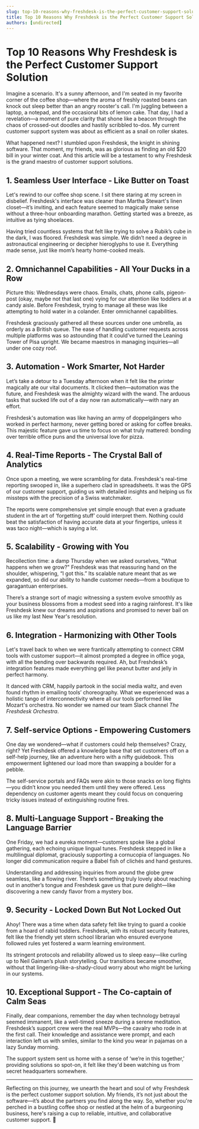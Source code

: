 ```yaml
---
slug: top-10-reasons-why-freshdesk-is-the-perfect-customer-support-solution
title: Top 10 Reasons Why Freshdesk is the Perfect Customer Support Solution
authors: [undirected]
---
```



# Top 10 Reasons Why Freshdesk is the Perfect Customer Support Solution

Imagine a scenario. It's a sunny afternoon, and I'm seated in my favorite corner of the coffee shop—where the aroma of freshly roasted beans can knock out sleep better than an angry rooster's call. I'm juggling between a laptop, a notepad, and the occasional bits of lemon cake. That day, I had a revelation—a moment of pure clarity that shone like a beacon through the chaos of crossed-out doodles and hastily scribbled to-dos. My current customer support system was about as efficient as a snail on roller skates.

What happened next? I stumbled upon Freshdesk, the knight in shining software. That moment, my friends, was as glorious as finding an old $20 bill in your winter coat. And this article will be a testament to why Freshdesk is the grand maestro of customer support solutions.

## 1. Seamless User Interface - Like Butter on Toast

Let's rewind to our coffee shop scene. I sit there staring at my screen in disbelief. Freshdesk's interface was cleaner than Martha Stewart's linen closet—it’s inviting, and each feature seemed to magically make sense without a three-hour onboarding marathon. Getting started was a breeze, as intuitive as tying shoelaces.

Having tried countless systems that felt like trying to solve a Rubik’s cube in the dark, I was floored. Freshdesk was simple. We didn’t need a degree in astronautical engineering or decipher hieroglyphs to use it. Everything made sense, just like mom’s hearty home-cooked meals.

## 2. Omnichannel Capabilities - All Your Ducks in a Row

Picture this: Wednesdays were chaos. Emails, chats, phone calls, pigeon-post (okay, maybe not that last one) vying for our attention like toddlers at a candy aisle. Before Freshdesk, trying to manage all these was like attempting to hold water in a colander. Enter omnichannel capabilities.

Freshdesk graciously gathered all these sources under one umbrella, as orderly as a British queue. The ease of handling customer requests across multiple platforms was so astounding that it could’ve turned the Leaning Tower of Pisa upright. We became maestros in managing inquiries—all under one cozy roof.

## 3. Automation - Work Smarter, Not Harder

Let’s take a detour to a Tuesday afternoon when it felt like the printer magically ate our vital documents. It clicked then—automation was the future, and Freshdesk was the almighty wizard with the wand. The arduous tasks that sucked life out of a day now ran automatically—with nary an effort.

Freshdesk's automation was like having an army of doppelgängers who worked in perfect harmony, never getting bored or asking for coffee breaks. This majestic feature gave us time to focus on what truly mattered: bonding over terrible office puns and the universal love for pizza.

## 4. Real-Time Reports - The Crystal Ball of Analytics

Once upon a meeting, we were scrambling for data. Freshdesk's real-time reporting swooped in, like a superhero clad in spreadsheets. It was the GPS of our customer support, guiding us with detailed insights and helping us fix missteps with the precision of a Swiss watchmaker.

The reports were comprehensive yet simple enough that even a graduate student in the art of ‘forgetting stuff’ could interpret them. Nothing could beat the satisfaction of having accurate data at your fingertips, unless it was taco night—which is saying a lot.

## 5. Scalability - Growing with You

Recollection time: a damp Thursday when we asked ourselves, "What happens when we grow?" Freshdesk was that reassuring hand on the shoulder, whispering, “I got this.” Its scalable nature meant that as we expanded, so did our ability to handle customer needs—from a boutique to garagantuan enterprises.

There’s a strange sort of magic witnessing a system evolve smoothly as your business blossoms from a modest seed into a raging rainforest. It's like Freshdesk knew our dreams and aspirations and promised to never bail on us like my last New Year's resolution.

## 6. Integration - Harmonizing with Other Tools

Let's travel back to when we were frantically attempting to connect CRM tools with customer support—it almost prompted a degree in office yoga, with all the bending over backwards required. Ah, but Freshdesk’s integration features made everything gel like peanut butter and jelly in perfect harmony.

It danced with CRM, happily partook in the social media waltz, and even found rhythm in emailing tools’ choreography. What we experienced was a holistic tango of interconnectivity where all our tools performed like Mozart's orchestra. No wonder we named our team Slack channel *The Freshdesk Orchestra*.

## 7. Self-service Options - Empowering Customers

One day we wondered—what if customers could help themselves? Crazy, right? Yet Freshdesk offered a knowledge base that set customers off on a self-help journey, like an adventure hero with a nifty guidebook. This empowerment lightened our load more than swapping a boulder for a pebble.

The self-service portals and FAQs were akin to those snacks on long flights—you didn’t know you needed them until they were offered. Less dependency on customer agents meant they could focus on conquering tricky issues instead of extinguishing routine fires.

## 8. Multi-Language Support - Breaking the Language Barrier

One Friday, we had a eureka moment—customers spoke like a global gathering, each echoing unique lingual tunes. Freshdesk stepped in like a multilingual diplomat, graciously supporting a cornucopia of languages. No longer did communication require a Babel fish of clichés and hand gestures.

Understanding and addressing inquiries from around the globe grew seamless, like a flowing river. There’s something truly lovely about reaching out in another’s tongue and Freshdesk gave us that pure delight—like discovering a new candy flavor from a mystery box.

## 9. Security - Locked Down But Not Locked Out

Ahoy! There was a time when data safety felt like trying to guard a cookie from a hoard of rabid toddlers. Freshdesk, with its robust security features, felt like the friendly yet stern school librarian who ensured everyone followed rules yet fostered a warm learning environment.

Its stringent protocols and reliability allowed us to sleep easy—like curling up to Neil Gaiman’s plush storytelling. Our transitions became smoother, without that lingering-like-a-shady-cloud worry about who might be lurking in our systems.

## 10. Exceptional Support - The Co-captain of Calm Seas

Finally, dear companions, remember the day when technology betrayal seemed immanent, like a well-timed sneeze during a serene meditation. Freshdesk’s support crew were the real MVPs—the cavalry who rode in at the first call. Their knowledge and assistance were prompt, and each interaction left us with smiles, similar to the kind you wear in pajamas on a lazy Sunday morning.

The support system sent us home with a sense of ‘we’re in this together,' providing solutions so spot-on, it felt like they'd been watching us from secret headquarters somewhere.


---
Reflecting on this journey, we unearth the heart and soul of why Freshdesk is the perfect customer support solution. My friends, it’s not just about the software—it’s about the partners you find along the way. So, whether you're perched in a bustling coffee shop or nestled at the helm of a burgeoning business, here's raising a cup to reliable, intuitive, and collaborative customer support. 🍵